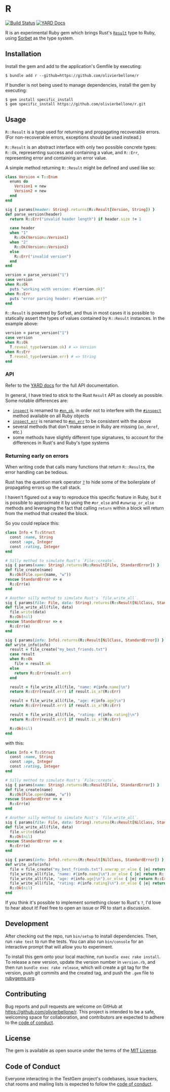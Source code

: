 # R

[![Build Status](https://github.com/olivierbellone/r/actions/workflows/main.yml/badge.svg?branch=main)](https://github.com/olivierbellone/r/actions?query=branch%3Amain)
[![YARD Docs](https://img.shields.io/badge/yard-docs-blue?logo=readthedocs)](https://olivierbellone.github.io/r/)

R is an experimental Ruby gem which brings Rust's [`Result`](https://doc.rust-lang.org/std/result/) type to Ruby, using [Sorbet](https://sorbet.org/) as the type system.

## Installation

Install the gem and add to the application's Gemfile by executing:

    $ bundle add r --github=https://github.com/olivierbellone/r

If bundler is not being used to manage dependencies, install the gem by executing:

    $ gem install specific_install
    $ gem specific_install https://github.com/olivierbellone/r.git

## Usage

`R::Result` is a type used for returning and propagating recoverable errors. (For non-recoverable errors, exceptions should be used instead.)

`R::Result` is an abstract interface with only two possible concrete types: `R::Ok`, representing success and containing a value, and `R::Err`, representing error and containing an error value.

A simple method returning `R::Result` might be defined and used like so:

```ruby
class Version < T::Enum
  enums do
    Version1 = new
    Version2 = new
  end
end

sig { params(header: String).returns(R::Result[Version, String]) }
def parse_version(header)
  return R::Err("invalid header length") if header.size != 1

  case header
  when "1"
    R::Ok(Version::Version1)
  when "2"
    R::Ok(Version::Version2)
  else
    R::Err("invalid version")
  end
end

version = parse_version("1")
case version
when R::Ok
  puts "working with version: #{version.ok}"
when R::Err
  puts "error parsing header: #{version.err}"
end
```

`R::Result` is powered by Sorbet, and thus in most cases it is possible to statically assert the types of values contained by `R::Result` instances. In the example above:

```ruby
version = parse_version("1")
case version
when R::Ok
  T.reveal_type(version.ok) # => Version
when R::Err
  T.reveal_type(version.err) # => String
end
```

### API

Refer to the [YARD docs](https://olivierbellone.github.io/r/) for the full API documentation.

In general, I have tried to stick to the Rust `Result` API as closely as possible. Some notable differences are:
- [`inspect`](https://doc.rust-lang.org/std/result/enum.Result.html#method.inspect) is renamed to [`#on_ok`](https://olivierbellone.github.io/r/R/Result.html#on_ok-instance_method), in order not to interfere with the [`#inspect`](https://olivierbellone.github.io/r/R/Result.html#inspect-instance_method) method available on all Ruby objects
- [`inspect_err`](https://doc.rust-lang.org/std/result/enum.Result.html#method.inspect_err) is renamed to [`#on_err`](https://olivierbellone.github.io/r/R/Result.html#on_err-instance_method) to be consistent with the above
- several methods that don't make sense in Ruby are missing (`as_deref`, etc.)
- some methods have slightly different type signatures, to account for the differences in Rust's and Ruby's type systems

### Returning early on errors

When writing code that calls many functions that return `R::Result`s, the error handling can be tedious.

Rust has the question mark operator [`?`](https://doc.rust-lang.org/std/result/#the-question-mark-operator-) to hide some of the boilerplate of propagating errors up the call stack.

I haven't figured out a way to reproduce this specific feature in Ruby, but it is possible to approximate it by using the `#or_else` and `#unwrap_or_else` methods and leveraging the fact that calling `return` within a block will return from the method that created the block.

So you could replace this:

```ruby
class Info < T::Struct
  const :name, String
  const :age, Integer
  const :rating, Integer
end

# Silly method to simulate Rust's `File::create`.
sig { params(name: String).returns(R::Result[File, StandardError]) }
def file_create(name)
  R::Ok(File.open(name, "w"))
rescue StandardError => e
  R::Err(e)
end

# Another silly method to simulate Rust's `file.write_all`.
sig { params(file: File, data: String).returns(R::Result[NilClass, StandardError]) }
def file_write_all(file, data)
  file.write(data)
  R::Ok(nil)
rescue StandardError => e
  R::Err(e)
end

sig { params(info: Info).returns(R::Result[NilClass, StandardError]) }
def write_info(info)
  result = file_create("my_best_friends.txt")
  case result
  when R::Ok
    file = result.ok
  else
    return R::Err(result.err)
  end

  result = file_write_all(file, "name: #{info.name}\n")
  return R::Err(result.err) if result.is_a?(R::Err)

  result = file_write_all(file, "age: #{info.age}\n")
  return R::Err(result.err) if result.is_a?(R::Err)

  result = file_write_all(file, "rating: #{info.rating}\n")
  return R::Err(result.err) if result.is_a?(R::Err)

  R::Ok(nil)
end
```

with this:

```ruby
class Info < T::Struct
  const :name, String
  const :age, Integer
  const :rating, Integer
end

# Silly method to simulate Rust's `File::create`.
sig { params(name: String).returns(R::Result[File, StandardError]) }
def file_create(name)
  R::Ok(File.open(name, "w"))
rescue StandardError => e
  R::Err(e)
end

# Another silly method to simulate Rust's `file.write_all`.
sig { params(file: File, data: String).returns(R::Result[NilClass, StandardError]) }
def file_write_all(file, data)
  file.write(data)
  R::Ok(nil)
rescue StandardError => e
  R::Err(e)
end

sig { params(info: Info).returns(R::Result[NilClass, StandardError]) }
def write_info(info)
  file = file_create("my_best_friends.txt").unwrap_or_else { |e| return R::Err(e) }
  file_write_all(file, "name: #{info.name}\n").or_else { |e| return R::Err(e) }
  file_write_all(file, "age: #{info.age}\n").or_else { |e| return R::Err(e) }
  file_write_all(file, "rating: #{info.rating}\n").or_else { |e| return R::Err(e) }
  R::Ok(nil)
end
```

If you think it's possible to implement something closer to Rust's `?`, I'd love to hear about it! Feel free to open an issue or PR to start a discussion.

## Development

After checking out the repo, run `bin/setup` to install dependencies. Then, run `rake test` to run the tests. You can also run `bin/console` for an interactive prompt that will allow you to experiment.

To install this gem onto your local machine, run `bundle exec rake install`. To release a new version, update the version number in `version.rb`, and then run `bundle exec rake release`, which will create a git tag for the version, push git commits and the created tag, and push the `.gem` file to [rubygems.org](https://rubygems.org).

## Contributing

Bug reports and pull requests are welcome on GitHub at https://github.com/olivierbellone/r. This project is intended to be a safe, welcoming space for collaboration, and contributors are expected to adhere to the [code of conduct](https://github.com/olivierbellone/r/blob/master/CODE_OF_CONDUCT.md).

## License

The gem is available as open source under the terms of the [MIT License](https://opensource.org/licenses/MIT).

## Code of Conduct

Everyone interacting in the TestGem project's codebases, issue trackers, chat rooms and mailing lists is expected to follow the [code of conduct](https://github.com/olivierbellone/r/blob/master/CODE_OF_CONDUCT.md).
